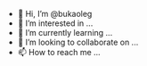 - 👋 Hi, I’m @bukaoleg
- 👀 I’m interested in ...
- 🌱 I’m currently learning ...
- 💞️ I’m looking to collaborate on ...
- 📫 How to reach me ...

<!---
bukaoleg/bukaoleg is a ✨ special ✨ repository because its `README.md` (this file) appears on your GitHub profile.
You can click the Preview link to take a look at your changes.
--->
